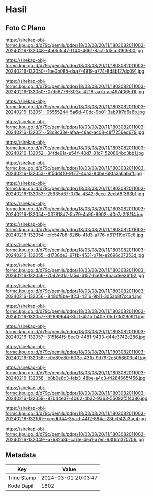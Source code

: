 # Hasil

## Foto C Plano

https://sirekap-obj-formc.kpu.go.id/d79c/pemilu/pdpr/18/03/08/20/11/1803082011003-20240216-132048--4a053c47-f140-4661-8acf-fd5cc3193e00.jpg

https://sirekap-obj-formc.kpu.go.id/d79c/pemilu/pdpr/18/03/08/20/11/1803082011003-20240216-132050--1be0b085-daa7-4919-a774-8d8b127dc091.jpg

https://sirekap-obj-formc.kpu.go.id/d79c/pemilu/pdpr/18/03/08/20/11/1803082011003-20240216-132050--07d58778-303c-4218-aa7a-ac4974065d1f.jpg

https://sirekap-obj-formc.kpu.go.id/d79c/pemilu/pdpr/18/03/08/20/11/1803082011003-20240216-132051--05555244-5a6d-40dc-9b01-3ab91f7d6a6b.jpg

https://sirekap-obj-formc.kpu.go.id/d79c/pemilu/pdpr/18/03/08/20/11/1803082011003-20240216-132051--58c8c33e-afaa-48ad-ac08-c8f7256ed679.jpg

https://sirekap-obj-formc.kpu.go.id/d79c/pemilu/pdpr/18/03/08/20/11/1803082011003-20240216-132052--34fde91a-e54f-40d7-81c7-520864bc3bb1.jpg

https://sirekap-obj-formc.kpu.go.id/d79c/pemilu/pdpr/18/03/08/20/11/1803082011003-20240216-132053--8f5dd4f0-9f77-4da3-84be-68fa3a6abaff.jpg

https://sirekap-obj-formc.kpu.go.id/d79c/pemilu/pdpr/18/03/08/20/11/1803082011003-20240216-132053--25935d67-071a-4342-8cce-2ecbf8f363b1.jpg

https://sirekap-obj-formc.kpu.go.id/d79c/pemilu/pdpr/18/03/08/20/11/1803082011003-20240216-132054--037818d7-5b79-4a90-9902-af0e7a2f8114.jpg

https://sirekap-obj-formc.kpu.go.id/d79c/pemilu/pdpr/18/03/08/20/11/1803082011003-20240216-132054--cfc547b8-826b-41d3-a776-d617119e70c8.jpg

https://sirekap-obj-formc.kpu.go.id/d79c/pemilu/pdpr/18/03/08/20/11/1803082011003-20240216-132055--d1738de3-97fb-4531-b7fe-e2696c07353d.jpg

https://sirekap-obj-formc.kpu.go.id/d79c/pemilu/pdpr/18/03/08/20/11/1803082011003-20240216-132056--7042e31a-fa5d-4157-ba00-9bacdee36f92.jpg

https://sirekap-obj-formc.kpu.go.id/d79c/pemilu/pdpr/18/03/08/20/11/1803082011003-20240216-132056--848df8be-1f23-4316-9b11-3d5ab8f7cca4.jpg

https://sirekap-obj-formc.kpu.go.id/d79c/pemilu/pdpr/18/03/08/20/11/1803082011003-20240216-132057--92699644-3fd1-451b-b40e-05d73d29e9f1.jpg

https://sirekap-obj-formc.kpu.go.id/d79c/pemilu/pdpr/18/03/08/20/11/1803082011003-20240216-132057--315164f5-8ec0-4481-9433-d44e3742e286.jpg

https://sirekap-obj-formc.kpu.go.id/d79c/pemilu/pdpr/18/03/08/20/11/1803082011003-20240216-132058--c0e89e80-603c-43fb-9d79-2c5058603c4f.jpg

https://sirekap-obj-formc.kpu.go.id/d79c/pemilu/pdpr/18/03/08/20/11/1803082011003-20240216-132058--b8b0e8c3-feb3-48be-a4c3-f4284665f456.jpg

https://sirekap-obj-formc.kpu.go.id/d79c/pemilu/pdpr/18/03/08/20/11/1803082011003-20240216-132059--87b44e37-4062-4b32-9363-55092f5f4386.jpg

https://sirekap-obj-formc.kpu.go.id/d79c/pemilu/pdpr/18/03/08/20/11/1803082011003-20240216-132100--cecdb144-3bad-44f2-884a-28bc042a3ac4.jpg

https://sirekap-obj-formc.kpu.go.id/d79c/pemilu/pdpr/18/03/08/20/11/1803082011003-20240216-132049--a7682a8b-ca6e-4ea1-a7ec-93f6b1370706.jpg


## Metadata

| Key        | Value               |
| ---------- | ------------------- |
| Time Stamp | 2024-03-01 20:03:47 |
| Kode Dapil | 1802                |



